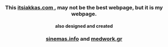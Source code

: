 <h3 align="center">
  This <a href="https://itsiakkas.com" alt="keybraker" target="_blank" rel="noopener noreferrer">
    itsiakkas.com
  </a>, may not be the best webpage, but it is my webpage.
</h3>

<h4 align="center">
  also designed and created
</h4>
<h3 align="center">
  <a href="https://sinemas.info" alt="sinemas.info" target="_blank" rel="noopener noreferrer">sinemas.info</a>
  and
  <a href="https://medwork.gr" alt="medwork.gr" target="_blank" rel="noopener noreferrer">medwork.gr</a>
</h3>


<!-- A day in the life -->
<!-- ![Keybraker's github stats](https://github-readme-stats.vercel.app/api?username=keybraker&show_icons=true&theme=onedark) -->

<!-- <p align="center">
  <img height="50%" width="auto" src ="https://github-readme-stats.vercel.app/api?username=keybraker&show_icons=true&count_private=true&theme=darcula&hide_border=true&hide=issues,contribs&bg_color=00000000">
  <img src ="https://github-readme-streak-stats.herokuapp.com?user=keybraker&theme=darcula&hide_border=true&background=FFFFFF00">
</p> -->

<!-- <p align="center">
  <img align="left" src ="https://github-readme-stats.vercel.app/api/pin/?username=keybraker&repo=ytdx">
  <img align="right" src ="https://github-readme-stats.vercel.app/api/pin/?username=keybraker&repo=pixel-weather">
</p> -->
